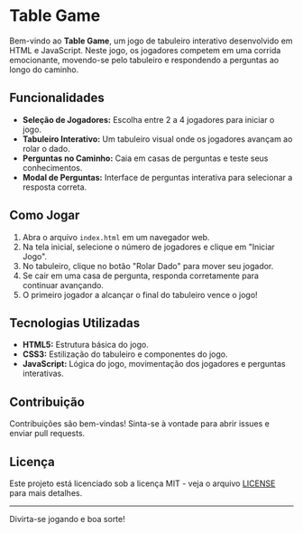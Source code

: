 # Table Game

Bem-vindo ao **Table Game**, um jogo de tabuleiro interativo desenvolvido em HTML e JavaScript. Neste jogo, os jogadores competem em uma corrida emocionante, movendo-se pelo tabuleiro e respondendo a perguntas ao longo do caminho.

## Funcionalidades

- **Seleção de Jogadores:** Escolha entre 2 a 4 jogadores para iniciar o jogo.
- **Tabuleiro Interativo:** Um tabuleiro visual onde os jogadores avançam ao rolar o dado.
- **Perguntas no Caminho:** Caia em casas de perguntas e teste seus conhecimentos.
- **Modal de Perguntas:** Interface de perguntas interativa para selecionar a resposta correta.

## Como Jogar

1. Abra o arquivo `index.html` em um navegador web.
2. Na tela inicial, selecione o número de jogadores e clique em "Iniciar Jogo".
3. No tabuleiro, clique no botão "Rolar Dado" para mover seu jogador.
4. Se cair em uma casa de pergunta, responda corretamente para continuar avançando.
5. O primeiro jogador a alcançar o final do tabuleiro vence o jogo!

## Tecnologias Utilizadas

- **HTML5:** Estrutura básica do jogo.
- **CSS3:** Estilização do tabuleiro e componentes do jogo.
- **JavaScript:** Lógica do jogo, movimentação dos jogadores e perguntas interativas.

## Contribuição

Contribuições são bem-vindas! Sinta-se à vontade para abrir issues e enviar pull requests.

## Licença

Este projeto está licenciado sob a licença MIT - veja o arquivo [LICENSE](LICENSE) para mais detalhes.

---

Divirta-se jogando e boa sorte!